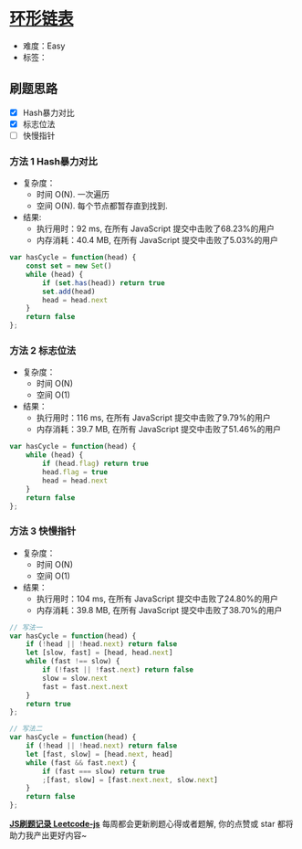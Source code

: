 # [环形链表](https://leetcode-cn.com/problems/linked-list-cycle/)

- 难度：Easy
- 标签：

## 刷题思路

- [x] Hash暴力对比
- [x] 标志位法
- [ ] 快慢指针

### 方法 1 Hash暴力对比

- 复杂度：
    - 时间 O(N). 一次遍历
    - 空间 O(N). 每个节点都暂存直到找到.
- 结果:
    - 执行用时：92 ms, 在所有 JavaScript 提交中击败了68.23%的用户
    - 内存消耗：40.4 MB, 在所有 JavaScript 提交中击败了5.03%的用户

``` js
var hasCycle = function(head) {
    const set = new Set()
    while (head) {
        if (set.has(head)) return true
        set.add(head)
        head = head.next
    }
    return false
};
```

### 方法 2 标志位法

- 复杂度：
    - 时间 O(N)
    - 空间 O(1)
- 结果：
    - 执行用时：116 ms, 在所有 JavaScript 提交中击败了9.79%的用户
    - 内存消耗：39.7 MB, 在所有 JavaScript 提交中击败了51.46%的用户

``` js
var hasCycle = function(head) {
    while (head) {
        if (head.flag) return true
        head.flag = true
        head = head.next
    }
    return false
};
```

### 方法 3 快慢指针

- 复杂度：
    - 时间 O(N)
    - 空间 O(1)
- 结果：
    - 执行用时：104 ms, 在所有 JavaScript 提交中击败了24.80%的用户
    - 内存消耗：39.8 MB, 在所有 JavaScript 提交中击败了38.70%的用户

``` js
// 写法一
var hasCycle = function(head) {
    if (!head || !head.next) return false
    let [slow, fast] = [head, head.next]
    while (fast !== slow) {
        if (!fast || !fast.next) return false
        slow = slow.next
        fast = fast.next.next
    }
    return true
};

// 写法二
var hasCycle = function(head) {
    if (!head || !head.next) return false
    let [fast, slow] = [head.next, head]
    while (fast && fast.next) {
        if (fast === slow) return true
        ;[fast, slow] = [fast.next.next, slow.next]
    }
    return false
};
```

**[JS刷题记录 Leetcode-js](https://github.com/Nodreame/leetcode-js)** 每周都会更新刷题心得或者题解, 你的点赞或 star 都将助力我产出更好内容~
